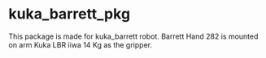 # kuka_barrett_pkg
This package is made for kuka_barrett robot. Barrett Hand 282 is mounted on arm Kuka LBR iiwa 14 Kg as the gripper.
